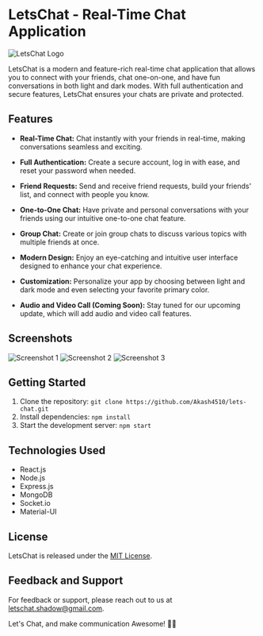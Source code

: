 # LetsChat - Real-Time Chat Application

![LetsChat Logo](https://drive.google.com/file/d/1nmabPauAFhQ7mVDXrYnvotEsAfhdrRHv/view?usp=drive_link)

LetsChat is a modern and feature-rich real-time chat application that allows you to connect with your friends, chat one-on-one, and have fun conversations in both light and dark modes. With full authentication and secure features, LetsChat ensures your chats are private and protected.

## Features

- **Real-Time Chat:** Chat instantly with your friends in real-time, making conversations seamless and exciting.

- **Full Authentication:** Create a secure account, log in with ease, and reset your password when needed.

- **Friend Requests:** Send and receive friend requests, build your friends' list, and connect with people you know.

- **One-to-One Chat:** Have private and personal conversations with your friends using our intuitive one-to-one chat feature.

- **Group Chat:** Create or join group chats to discuss various topics with multiple friends at once.

- **Modern Design:** Enjoy an eye-catching and intuitive user interface designed to enhance your chat experience.

- **Customization:** Personalize your app by choosing between light and dark mode and even selecting your favorite primary color.

- **Audio and Video Call (Coming Soon):** Stay tuned for our upcoming update, which will add audio and video call features.

## Screenshots

![Screenshot 1](https://dummyimage.com/400x300/cccccc/000000)
![Screenshot 2](https://dummyimage.com/400x300/cccccc/000000)
![Screenshot 3](https://dummyimage.com/400x300/cccccc/000000)

## Getting Started

1. Clone the repository: `git clone https://github.com/Akash4510/lets-chat.git`
2. Install dependencies: `npm install`
3. Start the development server: `npm start`

## Technologies Used

- React.js
- Node.js
- Express.js
- MongoDB
- Socket.io
- Material-UI

## License

LetsChat is released under the [MIT License](https://opensource.org/licenses/MIT).

## Feedback and Support

For feedback or support, please reach out to us at [letschat.shadow@gmail.com](mailto:letschat.shadow@gmail.com).

Let's Chat, and make communication Awesome! 🚀🎉
